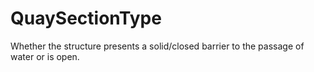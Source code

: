 QuaySectionType
===============

Whether the structure presents a solid/closed barrier to the passage of water or is open.
